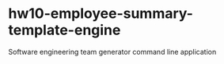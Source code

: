 # hw10-employee-summary-template-engine
Software engineering team generator command line application
